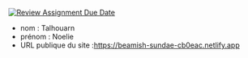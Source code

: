 [![Review Assignment Due Date](https://classroom.github.com/assets/deadline-readme-button-24ddc0f5d75046c5622901739e7c5dd533143b0c8e959d652212380cedb1ea36.svg)](https://classroom.github.com/a/SKyKHAPL)
- nom : Talhouarn
- prénom : Noelie
- URL publique du site :https://beamish-sundae-cb0eac.netlify.app
